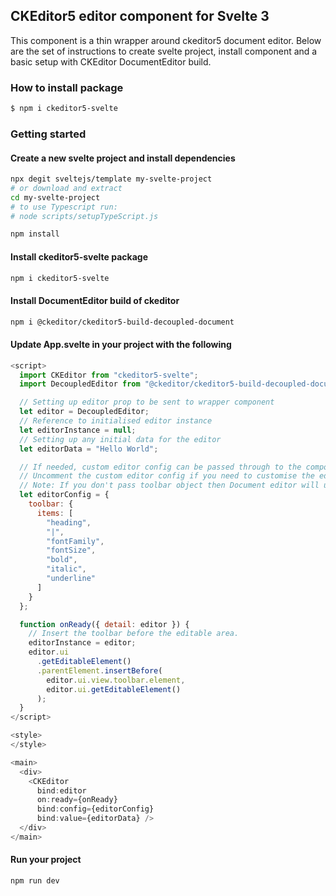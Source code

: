 ## CKEditor5 editor component for Svelte 3

This component is a thin wrapper around ckeditor5 document editor.
Below are the set of instructions to create svelte project, install component and a basic setup with CKEditor DocumentEditor build.

### How to install package

```bash
$ npm i ckeditor5-svelte
```

### Getting started

#### Create a new svelte project and install dependencies

```bash
npx degit sveltejs/template my-svelte-project
# or download and extract
cd my-svelte-project
# to use Typescript run:
# node scripts/setupTypeScript.js

npm install
```

#### Install ckeditor5-svelte package

```bash
npm i ckeditor5-svelte
```

#### Install DocumentEditor build of ckeditor

```bash
npm i @ckeditor/ckeditor5-build-decoupled-document
```

#### Update App.svelte in your project with the following

```js
<script>
  import CKEditor from "ckeditor5-svelte";
  import DecoupledEditor from "@ckeditor/ckeditor5-build-decoupled-document/build/ckeditor";

  // Setting up editor prop to be sent to wrapper component
  let editor = DecoupledEditor;
  // Reference to initialised editor instance
  let editorInstance = null;
  // Setting up any initial data for the editor
  let editorData = "Hello World";

  // If needed, custom editor config can be passed through to the component
  // Uncomment the custom editor config if you need to customise the editor.
  // Note: If you don't pass toolbar object then Document editor will use default set of toolbar items.
  let editorConfig = {
    toolbar: {
      items: [
        "heading",
        "|",
        "fontFamily",
        "fontSize",
        "bold",
        "italic",
        "underline"
      ]
    }
  };

  function onReady({ detail: editor }) {
    // Insert the toolbar before the editable area.
    editorInstance = editor;
    editor.ui
      .getEditableElement()
      .parentElement.insertBefore(
        editor.ui.view.toolbar.element,
        editor.ui.getEditableElement()
      );
  }
</script>

<style>
</style>

<main>
  <div>
    <CKEditor
      bind:editor
      on:ready={onReady}
      bind:config={editorConfig}
      bind:value={editorData} />
  </div>
</main>
```

#### Run your project

```bash
npm run dev
```
